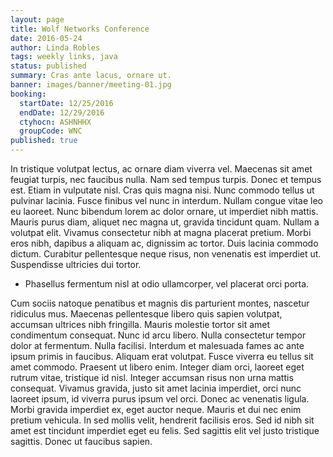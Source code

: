 ```yaml
---
layout: page
title: Wolf Networks Conference
date: 2016-05-24
author: Linda Robles
tags: weekly links, java
status: published
summary: Cras ante lacus, ornare ut.
banner: images/banner/meeting-01.jpg
booking:
  startDate: 12/25/2016
  endDate: 12/29/2016
  ctyhocn: ASHNHHX
  groupCode: WNC
published: true
---
```

In tristique volutpat lectus, ac ornare diam viverra vel. Maecenas sit amet feugiat turpis, nec faucibus nulla. Nam sed tempus turpis. Donec et tempus est. Etiam in vulputate nisl. Cras quis magna nisi. Nunc commodo tellus ut pulvinar lacinia.
Fusce finibus vel nunc in interdum. Nullam congue vitae leo eu laoreet. Nunc bibendum lorem ac dolor ornare, ut imperdiet nibh mattis. Mauris purus diam, aliquet nec magna ut, gravida tincidunt quam. Nullam a volutpat elit. Vivamus consectetur nibh at magna placerat pretium. Morbi eros nibh, dapibus a aliquam ac, dignissim ac tortor. Duis lacinia commodo dictum. Curabitur pellentesque neque risus, non venenatis est imperdiet ut. Suspendisse ultricies dui tortor.

* Phasellus fermentum nisl at odio ullamcorper, vel placerat orci porta.

Cum sociis natoque penatibus et magnis dis parturient montes, nascetur ridiculus mus. Maecenas pellentesque libero quis sapien volutpat, accumsan ultrices nibh fringilla. Mauris molestie tortor sit amet condimentum consequat. Nunc id arcu libero. Nulla consectetur tempor dolor at fermentum. Nulla facilisi. Interdum et malesuada fames ac ante ipsum primis in faucibus.
Aliquam erat volutpat. Fusce viverra eu tellus sit amet commodo. Praesent ut libero enim. Integer diam orci, laoreet eget rutrum vitae, tristique id nisl. Integer accumsan risus non urna mattis consequat. Vivamus gravida, justo sit amet lacinia imperdiet, orci nunc laoreet ipsum, id viverra purus ipsum vel orci. Donec ac venenatis ligula. Morbi gravida imperdiet ex, eget auctor neque. Mauris et dui nec enim pretium vehicula. In sed mollis velit, hendrerit facilisis eros. Sed id nibh sit amet est tincidunt imperdiet eget eu felis. Sed sagittis elit vel justo tristique sagittis. Donec ut faucibus sapien.
